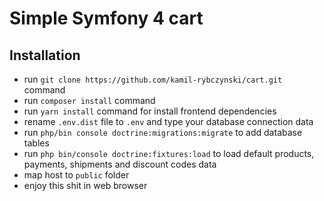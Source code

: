 # Simple Symfony 4 cart

## Installation

- run `git clone https://github.com/kamil-rybczynski/cart.git` command
- run `composer install` command
- run `yarn install` command for install frontend dependencies
- rename `.env.dist` file to `.env` and type your database connection data
- run `php/bin console doctrine:migrations:migrate` to add database tables
- run `php bin/console doctrine:fixtures:load` to load default products, payments, shipments and discount codes data
- map host to `public` folder
- enjoy this shit in web browser

